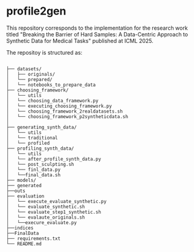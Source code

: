 # profile2gen
 This repository corresponds to the implementation for the research work titled "Breaking the Barrier of Hard Samples: A Data-Centric Approach to Synthetic Data for Medical Tasks" published at ICML 2025.

 
 The repositoy is structured as:
```

├── datasets/
│   ├── originals/
│   └── prepared/
│   └── notebooks_to_prepare_data
├── choosing_framework/
│   └── utils
│   └── choosing_data_framework.py
│   └── executing_choosing_framework.py
│   └── choosing_framework_2realdatasets.sh
│   └── choosing_framework_p2syntheticdata.sh
│
├── generating_synth_data/
│   └── utils
│   └── traditional
│   └── profiled
├── profiling_synth_data/
│   └── utils
│   └── after_profile_synth_data.py
│   └── post_sculpting.sh
│   └── finl_data.py
│   └──final_data.sh
├── models/
├── generated
├──outs
├── evaluation
│   └── execute_evaluate_synthetic.py
│   └── evaluate_synthetic.sh
│   └── evaluate_step1_synthetic.sh
│   └── evalaute_originals.sh
│   └──execure_evaluate.py
├──indices
├──FinalData
├── requirements.txt
└── README.md

```
